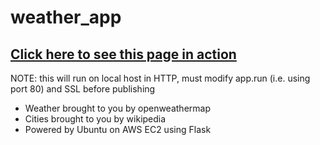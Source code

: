 # weather_app
## [Click here to see this page in action](weather.typingducks.com "See the weather in a major city!")
NOTE: this will run on local host in HTTP, must modify app.run (i.e. using port 80) and SSL before publishing

- Weather brought to you by openweathermap   
- Cities brought to you by wikipedia  
- Powered by Ubuntu on AWS EC2 using Flask
